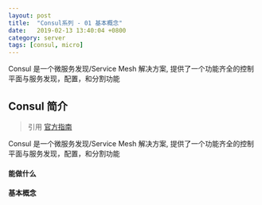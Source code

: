 ```yaml
---
layout: post
title:  "Consul系列 - 01 基本概念"
date:   2019-02-13 13:40:04 +0800
category: server
tags: [consul, micro]
---
```


Consul 是一个微服务发现/Service Mesh 解决方案, 提供了一个功能齐全的控制平面与服务发现，配置，和分割功能
<!--more-->

## Consul 简介
> 引用 [官方指南](https://www.consul.io/intro/index.html)

Consul 是一个微服务发现/Service Mesh 解决方案, 提供了一个功能齐全的控制平面与服务发现，配置，和分割功能


#### 能做什么

#### 基本概念
